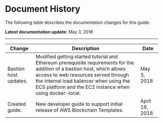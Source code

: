 # Document History<a name="doc-history"></a>

The following table describes the documentation changes for this guide\.

**Latest documentation update:** May 3, 2018


****  

| Change | Description | Date | 
| --- | --- | --- | 
| Bastion host updates\. | Modified getting started tutorial and Ethereum prerequisite requirements for the addition of a bastion host, which allows access to web resources served through the internal load balancer when using the ECS platform and the EC2 instance when using docker\-local\. | May 3, 2018 | 
| Created guide\. | New developer guide to support initial release of AWS Blockchain Templates\. | April 19, 2018 | 